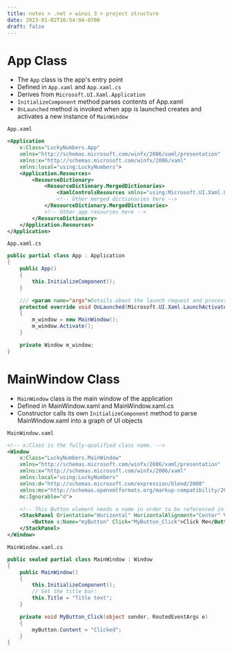 ```yaml
---
title: notes > .net > winui 3 > project structure
date: 2023-01-02T16:54:04-0700
draft: false
---
```

# App Class
- The `App` class is the app's entry point
- Defined in `App.xaml` and `App.xaml.cs`
- Derives from `Microsoft.UI.Xaml.Application`
- `InitializeComponent` method parses contents of App.xaml
- `OnLaunched` method is invoked when app is launched creates and activates a new instance of `MainWindow`

`App.xaml`
```xml
<Application
    x:Class="LuckyNumbers.App"
    xmlns="http://schemas.microsoft.com/winfx/2006/xaml/presentation"
    xmlns:x="http://schemas.microsoft.com/winfx/2006/xaml"
    xmlns:local="using:LuckyNumbers">
    <Application.Resources>
        <ResourceDictionary>
            <ResourceDictionary.MergedDictionaries>
                <XamlControlsResources xmlns="using:Microsoft.UI.Xaml.Controls" />
                <!-- Other merged dictionaries here -->
            </ResourceDictionary.MergedDictionaries>
            <!-- Other app resources here -->
        </ResourceDictionary>
    </Application.Resources>
</Application>
```

`App.xaml.cs`
```cs
public partial class App : Application
{
    public App()
    {
        this.InitializeComponent();
    }

    /// <param name="args">Details about the launch request and process.</param>
    protected override void OnLaunched(Microsoft.UI.Xaml.LaunchActivatedEventArgs args)
    {
        m_window = new MainWindow();
        m_window.Activate();
    }

    private Window m_window;
}
```

# MainWindow Class
- `MainWindow` class is the main window of the application
- Defined in MainWindow.xaml and MainWindow.xaml.cs
- Constructor calls its own `InitializeComponent` method to parse MainWindow.xaml into a graph of UI objects

`MainWindow.xaml`
```xml
<!-- x:Class is the fully-qualified class name. -->
<Window
    x:Class="LuckyNumbers.MainWindow"
    xmlns="http://schemas.microsoft.com/winfx/2006/xaml/presentation"
    xmlns:x="http://schemas.microsoft.com/winfx/2006/xaml"
    xmlns:local="using:LuckyNumbers"
    xmlns:d="http://schemas.microsoft.com/expression/blend/2008"
    xmlns:mc="http://schemas.openxmlformats.org/markup-compatibility/2006"
    mc:Ignorable="d">

    <!-- This Button element needs a name in order to be referenced in the code-behind file -->
    <StackPanel Orientation="Horizontal" HorizontalAlignment="Center" VerticalAlignment="Center">
        <Button x:Name="myButton" Click="MyButton_Click">Click Me</Button>
    </StackPanel>
</Window>
```

`MainWindow.xaml.cs`
```cs
public sealed partial class MainWindow : Window
{
    public MainWindow()
    {
        this.InitializeComponent();
        // Set the title bar:
        this.Title = "Title text";
    }

    private void MyButton_Click(object sender, RoutedEventArgs e)
    {
        myButton.Content = "Clicked";
    }
}
```
